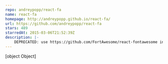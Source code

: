 ```yaml
---
repo: andreypopp/react-fa
name: react-fa
homepage: http://andreypopp.github.io/react-fa/
url: https://github.com/andreypopp/react-fa
stars: 489
starredAt: 2015-03-06T21:52:39Z
description: |-
    DEPRECATED: use https://github.com/FortAwesome/react-fontawesome instead
---
```


[object Object]
